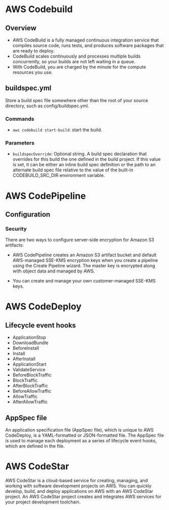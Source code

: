 # AWS Codebuild

## Overview

- AWS CodeBuild is a fully managed continuous integration service that compiles source code, runs tests, and produces software packages that are ready to deploy.
- CodeBuild scales continuously and processes multiple builds concurrently, so your builds are not left waiting in a queue.
- With CodeBuild, you are charged by the minute for the compute resources you use.

## buildspec.yml

Store a build spec file somewhere other than the root of your source directory, such as config/buildspec.yml.

### Commands

- `aws codebuild start-build`: start the build.

### Parameters

- `buildspecOverride`: Optional string. A build spec declaration that overrides for this build the one defined in the build project. If this value is set, it can be either an inline build spec definition or the path to an alternate build spec file relative to the value of the built-in CODEBUILD_SRC_DIR environment variable.

# AWS CodePipeline

## Configuration

### Security

There are two ways to configure server-side encryption for Amazon S3 artifacts:

- AWS CodePipeline creates an Amazon S3 artifact bucket and default AWS-managed SSE-KMS encryption keys when you create a pipeline using the Create Pipeline wizard. The master key is encrypted along with object data and managed by AWS.

- You can create and manage your own customer-managed SSE-KMS keys.

# AWS CodeDeploy

## Lifecycle event hooks

- ApplicationStop
- DownloadBundle
- BeforeInstall
- Install
- AfterInstall
- ApplicationStart
- ValidateService
- BeforeBlockTraffic
- BlockTraffic
- AfterBlockTraffic
- BeforeAllowTraffic
- AllowTraffic
- AfterAllowTraffic

## AppSpec file

An application specification file (AppSpec file), which is unique to AWS CodeDeploy, is a YAML-formatted or JSON-formatted file. The AppSpec file is used to manage each deployment as a series of lifecycle event hooks, which are defined in the file.

# AWS CodeStar

AWS CodeStar is a cloud-based service for creating, managing, and working with software development projects on AWS. You can quickly develop, build, and deploy applications on AWS with an AWS CodeStar project. An AWS CodeStar project creates and integrates AWS services for your project development toolchain.
